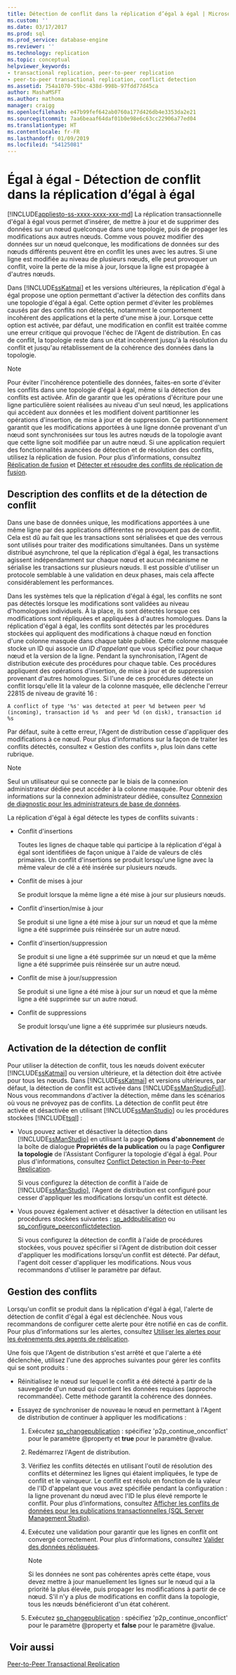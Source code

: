 ```yaml
---
title: Détection de conflit dans la réplication d’égal à égal | Microsoft Docs
ms.custom: ''
ms.date: 03/17/2017
ms.prod: sql
ms.prod_service: database-engine
ms.reviewer: ''
ms.technology: replication
ms.topic: conceptual
helpviewer_keywords:
- transactional replication, peer-to-peer replication
- peer-to-peer transactional replication, conflict detection
ms.assetid: 754a1070-59bc-438d-998b-97fdd77d45ca
author: MashaMSFT
ms.author: mathoma
manager: craigg
ms.openlocfilehash: e47b99fef642ab0760a177d426db4e3353da2e21
ms.sourcegitcommit: 7aa6beaaf64daf01b0e98e6c63cc22906a77ed04
ms.translationtype: HT
ms.contentlocale: fr-FR
ms.lasthandoff: 01/09/2019
ms.locfileid: "54125081"
---
```

# <a name="peer-to-peer---conflict-detection-in-peer-to-peer-replication"></a>Égal à égal - Détection de conflit dans la réplication d’égal à égal
[!INCLUDE[appliesto-ss-xxxx-xxxx-xxx-md](../../../includes/appliesto-ss-xxxx-xxxx-xxx-md.md)]
  La réplication transactionnelle d'égal à égal vous permet d'insérer, de mettre à jour et de supprimer des données sur un nœud quelconque dans une topologie, puis de propager les modifications aux autres nœuds. Comme vous pouvez modifier des données sur un nœud quelconque, les modifications de données sur des nœuds différents peuvent être en conflit les unes avec les autres. Si une ligne est modifiée au niveau de plusieurs nœuds, elle peut provoquer un conflit, voire la perte de la mise à jour, lorsque la ligne est propagée à d'autres nœuds.  
  
 Dans [!INCLUDE[ssKatmai](../../../includes/sskatmai-md.md)] et les versions ultérieures, la réplication d'égal à égal propose une option permettant d'activer la détection des conflits dans une topologie d'égal à égal. Cette option permet d'éviter les problèmes causés par des conflits non détectés, notamment le comportement incohérent des applications et la perte d'une mise à jour. Lorsque cette option est activée, par défaut, une modification en conflit est traitée comme une erreur critique qui provoque l'échec de l'Agent de distribution. En cas de conflit, la topologie reste dans un état incohérent jusqu'à la résolution du conflit et jusqu'au rétablissement de la cohérence des données dans la topologie.  
  
> [!NOTE]  
>  Pour éviter l'incohérence potentielle des données, faites-en sorte d'éviter les conflits dans une topologie d'égal à égal, même si la détection des conflits est activée. Afin de garantir que les opérations d'écriture pour une ligne particulière soient réalisées au niveau d'un seul nœud, les applications qui accèdent aux données et les modifient doivent partitionner les opérations d'insertion, de mise à jour et de suppression. Ce partitionnement garantit que les modifications apportées à une ligne donnée provenant d'un nœud sont synchronisées sur tous les autres nœuds de la topologie avant que cette ligne soit modifiée par un autre nœud. Si une application requiert des fonctionnalités avancées de détection et de résolution des conflits, utilisez la réplication de fusion. Pour plus d’informations, consultez [Réplication de fusion](../../../relational-databases/replication/merge/merge-replication.md) et [Détecter et résoudre des conflits de réplication de fusion](../../../relational-databases/replication/merge/advanced-merge-replication-conflict-detection-and-resolution.md).  
  
## <a name="understanding-conflicts-and-conflict-detection"></a>Description des conflits et de la détection de conflit  
 Dans une base de données unique, les modifications apportées à une même ligne par des applications différentes ne provoquent pas de conflit. Cela est dû au fait que les transactions sont sérialisées et que des verrous sont utilisés pour traiter des modifications simultanées. Dans un système distribué asynchrone, tel que la réplication d'égal à égal, les transactions agissent indépendamment sur chaque nœud et aucun mécanisme ne sérialise les transactions sur plusieurs nœuds. Il est possible d'utiliser un protocole semblable à une validation en deux phases, mais cela affecte considérablement les performances.  
  
 Dans les systèmes tels que la réplication d'égal à égal, les conflits ne sont pas détectés lorsque les modifications sont validées au niveau d'homologues individuels. À la place, ils sont détectés lorsque ces modifications sont répliquées et appliquées à d'autres homologues. Dans la réplication d'égal à égal, les conflits sont détectés par les procédures stockées qui appliquent des modifications à chaque nœud en fonction d'une colonne masquée dans chaque table publiée. Cette colonne masquée stocke un ID qui associe un *ID d'appelant* que vous spécifiez pour chaque nœud et la version de la ligne. Pendant la synchronisation, l'Agent de distribution exécute des procédures pour chaque table. Ces procédures appliquent des opérations d'insertion, de mise à jour et de suppression provenant d'autres homologues. Si l'une de ces procédures détecte un conflit lorsqu'elle lit la valeur de la colonne masquée, elle déclenche l'erreur 22815 de niveau de gravité 16 :  
  
 `A conflict of type '%s' was detected at peer %d between peer %d (incoming), transaction id %s  and peer %d (on disk), transaction id %s`  
  
 Par défaut, suite à cette erreur, l'Agent de distribution cesse d'appliquer des modifications à ce nœud. Pour plus d'informations sur la façon de traiter les conflits détectés, consultez « Gestion des conflits », plus loin dans cette rubrique.  
  
> [!NOTE]  
>  Seul un utilisateur qui se connecte par le biais de la connexion administrateur dédiée peut accéder à la colonne masquée. Pour obtenir des informations sur la connexion administrateur dédiée, consultez [Connexion de diagnostic pour les administrateurs de base de données](../../../database-engine/configure-windows/diagnostic-connection-for-database-administrators.md).  
  
 La réplication d'égal à égal détecte les types de conflits suivants :  
  
-   Conflit d'insertions  
  
     Toutes les lignes de chaque table qui participe à la réplication d'égal à égal sont identifiées de façon unique à l'aide de valeurs de clés primaires. Un conflit d'insertions se produit lorsqu'une ligne avec la même valeur de clé a été insérée sur plusieurs nœuds.  
  
-   Conflit de mises à jour  
  
     Se produit lorsque la même ligne a été mise à jour sur plusieurs nœuds.  
  
-   Conflit d'insertion/mise à jour  
  
     Se produit si une ligne a été mise à jour sur un nœud et que la même ligne a été supprimée puis réinsérée sur un autre nœud.  
  
-   Conflit d'insertion/suppression  
  
     Se produit si une ligne a été supprimée sur un nœud et que la même ligne a été supprimée puis réinsérée sur un autre nœud.  
  
-   Conflit de mise à jour/suppression  
  
     Se produit si une ligne a été mise à jour sur un nœud et que la même ligne a été supprimée sur un autre nœud.  
  
-   Conflit de suppressions  
  
     Se produit lorsqu'une ligne a été supprimée sur plusieurs nœuds.  
  
## <a name="enabling-conflict-detection"></a>Activation de la détection de conflit  
 Pour utiliser la détection de conflit, tous les nœuds doivent exécuter [!INCLUDE[ssKatmai](../../../includes/sskatmai-md.md)] ou version ultérieure, et la détection doit être activée pour tous les nœuds. Dans [!INCLUDE[ssKatmai](../../../includes/sskatmai-md.md)] et versions ultérieures, par défaut, la détection de conflit est activée dans [!INCLUDE[ssManStudioFull](../../../includes/ssmanstudiofull-md.md)]. Nous vous recommandons d'activer la détection, même dans les scénarios où vous ne prévoyez pas de conflits. La détection de conflit peut être activée et désactivée en utilisant [!INCLUDE[ssManStudio](../../../includes/ssmanstudio-md.md)] ou les procédures stockées [!INCLUDE[tsql](../../../includes/tsql-md.md)] :  
  
-   Vous pouvez activer et désactiver la détection dans [!INCLUDE[ssManStudio](../../../includes/ssmanstudio-md.md)] en utilisant la page **Options d'abonnement** de la boîte de dialogue **Propriétés de la publication** ou la page **Configurer la topologie** de l'Assistant Configurer la topologie d'égal à égal. Pour plus d'informations, consultez [Conflict Detection in Peer-to-Peer Replication](../../../relational-databases/replication/transactional/peer-to-peer-conflict-detection-in-peer-to-peer-replication.md).  
  
     Si vous configurez la détection de conflit à l'aide de [!INCLUDE[ssManStudio](../../../includes/ssmanstudio-md.md)], l'Agent de distribution est configuré pour cesser d'appliquer les modifications lorsqu'un conflit est détecté.  
  
-   Vous pouvez également activer et désactiver la détection en utilisant les procédures stockées suivantes : [sp_addpublication](../../../relational-databases/system-stored-procedures/sp-addpublication-transact-sql.md) ou [sp_configure_peerconflictdetection](../../../relational-databases/system-stored-procedures/sp-configure-peerconflictdetection-transact-sql.md).  
  
     Si vous configurez la détection de conflit à l'aide de procédures stockées, vous pouvez spécifier si l'Agent de distribution doit cesser d'appliquer les modifications lorsqu'un conflit est détecté. Par défaut, l'agent doit cesser d'appliquer les modifications. Nous vous recommandons d'utiliser le paramètre par défaut.  
  
## <a name="handling-conflicts"></a>Gestion des conflits  
 Lorsqu'un conflit se produit dans la réplication d'égal à égal, l'alerte de détection de conflit d'égal à égal est déclenchée. Nous vous recommandons de configurer cette alerte pour être notifié en cas de conflit. Pour plus d’informations sur les alertes, consultez [Utiliser les alertes pour les événements des agents de réplication](../../../relational-databases/replication/agents/use-alerts-for-replication-agent-events.md).  
  
 Une fois que l'Agent de distribution s'est arrêté et que l'alerte a été déclenchée, utilisez l'une des approches suivantes pour gérer les conflits qui se sont produits :  
  
-   Réinitialisez le nœud sur lequel le conflit a été détecté à partir de la sauvegarde d'un nœud qui contient les données requises (approche recommandée). Cette méthode garantit la cohérence des données.  
  
-   Essayez de synchroniser de nouveau le nœud en permettant à l'Agent de distribution de continuer à appliquer les modifications :  
  
    1.  Exécutez [sp_changepublication](../../../relational-databases/system-stored-procedures/sp-changepublication-transact-sql.md) : spécifiez 'p2p_continue_onconflict' pour le paramètre @property et **true** pour le paramètre @value.  
  
    2.  Redémarrez l'Agent de distribution.  
  
    3.  Vérifiez les conflits détectés en utilisant l'outil de résolution des conflits et déterminez les lignes qui étaient impliquées, le type de conflit et le vainqueur. Le conflit est résolu en fonction de la valeur de l'ID d'appelant que vous avez spécifiée pendant la configuration : la ligne provenant du nœud avec l'ID le plus élevé remporte le conflit. Pour plus d’informations, consultez [Afficher les conflits de données pour les publications transactionnelles &#40;SQL Server Management Studio&#41;](../../../relational-databases/replication/view-data-conflicts-for-transactional-publications-sql-server-management-studio.md).  
  
    4.  Exécutez une validation pour garantir que les lignes en conflit ont convergé correctement. Pour plus d’informations, consultez [Valider des données répliquées](../../../relational-databases/replication/validate-data-at-the-subscriber.md).  
  
        > [!NOTE]  
        >  Si les données ne sont pas cohérentes après cette étape, vous devez mettre à jour manuellement les lignes sur le nœud qui a la priorité la plus élevée, puis propager les modifications à partir de ce nœud. S'il n'y a plus de modifications en conflit dans la topologie, tous les nœuds bénéficieront d'un état cohérent.  
  
    5.  Exécutez [sp_changepublication](../../../relational-databases/system-stored-procedures/sp-changepublication-transact-sql.md) : spécifiez 'p2p_continue_onconflict' pour le paramètre @property et **false** pour le paramètre @value.  
  
## <a name="see-also"></a> Voir aussi  
 [Peer-to-Peer Transactional Replication](../../../relational-databases/replication/transactional/peer-to-peer-transactional-replication.md)  
  
  
